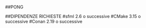 ##PONG

##DIPENDENZE RICHIESTE
#sfml        2.6             o successive
#CMake       3.15            o successive
#Conan       2.19            o successive
